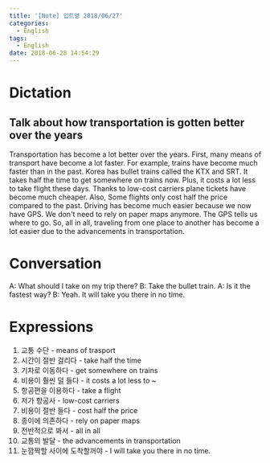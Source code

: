 ```yaml
---
title: '[Note] 입트영 2018/06/27'
categories:
  - English
tags:
  - English
date: 2018-06-28 14:54:29
---
```


# Dictation
## Talk about how transportation is gotten better over the years

Transportation has become a lot better over the years. First, many means of transport have become a lot faster. For example, trains have become much faster than in the past. Korea has bullet trains called the KTX and SRT. It takes half the time to get somewhere on trains now. Plus, it costs a lot less to take flight these days. Thanks to low-cost carriers plane tickets have become much cheaper. Also, Some flights only cost half the price compared to the past. Driving has become much easier because we now have GPS. We don't need to rely on paper maps anymore. The GPS tells us where to go. So, all in all, traveling from one place to another has become a lot easier due to the advancements in transportation.

# Conversation
A: What should I take on my trip there?
B: Take the bullet train.
A: Is it the fastest way?
B: Yeah. It will take you there in no time.


# Expressions
1. 교통 수단 - means of trasport
2. 시간이 절반 걸리다 - take half the time
3. 기차로 이동하다 - get somewhere on trains
4. 비용이 훨씬 덜 들다 - it costs a lot less to ~
5. 항공편을 이용하다 - take a flight
6. 저가 항공사 - low-cost carriers
7. 비용이 절반 들다 - cost half the price
8. 종이에 의존하다 - rely on paper maps
9. 전반적으로 봐서 - all in all
10. 교통의 발달 - the advancements in transportation
11. 눈깜짝할 사이에 도착할꺼야 - I will take you there in no time.
